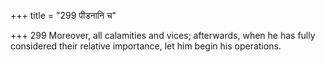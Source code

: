 +++
title = "299 पीडनानि च"

+++
299	Moreover, all calamities and vices; afterwards, when he has fully considered their relative importance, let him begin his operations.